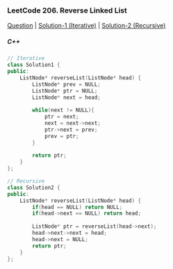 ### LeetCode 206. Reverse Linked List

[Question](https://leetcode.com/problems/reverse-linked-list/)
| [Solution-1 (Iterative)](https://leetcode.com/submissions/detail/568345141/)
| [Solution-2 (Recursive)](https://leetcode.com/submissions/detail/568403966/)

##### C++
```c++
// Iterative
class Solution1 {
public:
    ListNode* reverseList(ListNode* head) {
        ListNode* prev = NULL;
        ListNode* ptr = NULL;
        ListNode* next = head;
        
        while(next != NULL){
            ptr = next;
            next = next->next;
            ptr->next = prev;
            prev = ptr;
        }
        
        return ptr;
    }
};

// Recursive
class Solution2 {
public:
    ListNode* reverseList(ListNode* head) {
        if(head == NULL) return NULL;
        if(head->next == NULL) return head;
        
        ListNode* ptr = reverseList(head->next);
        head->next->next = head;
        head->next = NULL;
        return ptr;
    }
};
```